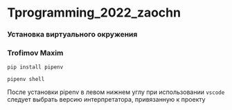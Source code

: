# Tprogramming_2022_zaochn

### Установка виртуального окружения 

### Trofimov Maxim

```shell
pip install pipenv
```

```
pipenv shell
```

После установки pipenv в левом нижнем углу при использовании `vscode` следует выбрать версию интерпретатора, привязанную к проекту